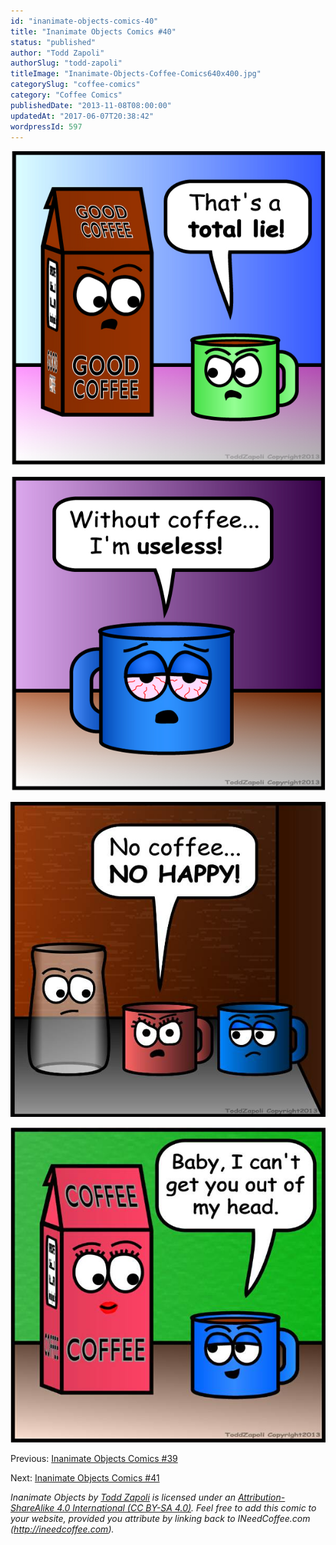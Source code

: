 ```yaml
---
id: "inanimate-objects-comics-40"
title: "Inanimate Objects Comics #40"
status: "published"
author: "Todd Zapoli"
authorSlug: "todd-zapoli"
titleImage: "Inanimate-Objects-Coffee-Comics640x400.jpg"
categorySlug: "coffee-comics"
category: "Coffee Comics"
publishedDate: "2013-11-08T08:00:00"
updatedAt: "2017-06-07T20:38:42"
wordpressId: 597
---
```


![total lie](201301-total-lie-ineedcoffee1.jpg)

![Useless without coffee](201302-useless-ineedcoffee.jpg)

![no coffee, no happy](201303-no-happy-ineedcoffee.jpg)

![out of my head](201304-out-of-my-head-ineedcoffee.jpg)

Previous: [Inanimate Objects Comics #39](http://ineedcoffee.com/inanimate-objects-comics-39/)

Next: [Inanimate Objects Comics #41](http://ineedcoffee.com/inanimate-objects-comics-41/)

*Inanimate Objects by [Todd Zapoli](http://ineedcoffee.com/) is licensed under an [Attribution-ShareAlike 4.0 International (CC BY-SA 4.0)](https://creativecommons.org/licenses/by-sa/4.0/). Feel free to add this comic to your website, provided you attribute by linking back to INeedCoffee.com (http://ineedcoffee.com).*